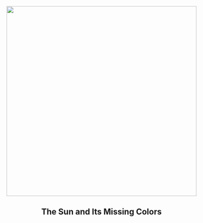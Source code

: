 
<p align="center"><img src="https://apod.nasa.gov/apod/image/2306/sunspectrum_mpso_960.jpg" width="500" height="500"></p>
<h2 align="center"> The Sun and Its Missing Colors </h2>
